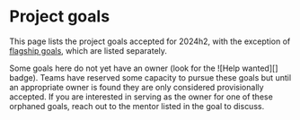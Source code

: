 # Project goals

This page lists the project goals accepted for 2024h2, with the exception of [flagship goals](./flagship.md), which are listed separately.

Some goals here do not yet have an owner (look for the ![Help wanted][] badge). Teams have reserved some capacity to pursue these goals but until an appropriate owner is found they are only considered provisionally accepted. If you are interested in serving as the owner for one of these orphaned goals, reach out to the mentor listed in the goal to discuss.

<!-- GOALS 'Accepted,Orphaned' -->
